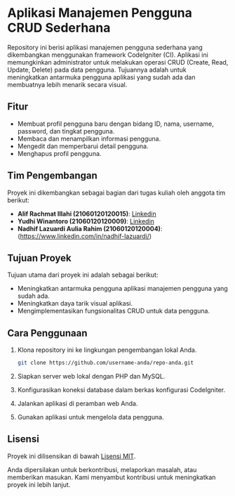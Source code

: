 # Aplikasi Manajemen Pengguna CRUD Sederhana

Repository ini berisi aplikasi manajemen pengguna sederhana yang dikembangkan menggunakan framework CodeIgniter (CI). Aplikasi ini memungkinkan administrator untuk melakukan operasi CRUD (Create, Read, Update, Delete) pada data pengguna. Tujuannya adalah untuk meningkatkan antarmuka pengguna aplikasi yang sudah ada dan membuatnya lebih menarik secara visual.

## Fitur

- Membuat profil pengguna baru dengan bidang ID, nama, username, password, dan tingkat pengguna.
- Membaca dan menampilkan informasi pengguna.
- Mengedit dan memperbarui detail pengguna.
- Menghapus profil pengguna.

## Tim Pengembangan

Proyek ini dikembangkan sebagai bagian dari tugas kuliah oleh anggota tim berikut:

- **Alif Rachmat Illahi (21060120120015)**: [Linkedin](https://www.linkedin.com/in/alifrachmat)
- **Yudhi Winantoro (21060120120009)**: [Linkedin](https://www.linkedin.com/in/yudhi-winantoro-1856a7206/)
- **Nadhif Lazuardi Aulia Rahim (21060120120004)**: (https://www.linkedin.com/in/nadhif-lazuardi/)

## Tujuan Proyek

Tujuan utama dari proyek ini adalah sebagai berikut:

- Meningkatkan antarmuka pengguna aplikasi manajemen pengguna yang sudah ada.
- Meningkatkan daya tarik visual aplikasi.
- Mengimplementasikan fungsionalitas CRUD untuk data pengguna.

## Cara Penggunaan

1. Klona repository ini ke lingkungan pengembangan lokal Anda.

   ```bash
   git clone https://github.com/username-anda/repo-anda.git
   ```

2. Siapkan server web lokal dengan PHP dan MySQL.

3. Konfigurasikan koneksi database dalam berkas konfigurasi CodeIgniter.

4. Jalankan aplikasi di peramban web Anda.

5. Gunakan aplikasi untuk mengelola data pengguna.

## Lisensi

Proyek ini dilisensikan di bawah [Lisensi MIT](LICENSE).

Anda dipersilakan untuk berkontribusi, melaporkan masalah, atau memberikan masukan. Kami menyambut kontribusi untuk meningkatkan proyek ini lebih lanjut.
